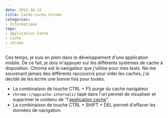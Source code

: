 ```yaml
---
date: 2012-10-12
title: Cache-cache Chrome
categories:
- Informatique
tags:
- application Cache
- Cache
- chrome
---
```

Ces temps, je suis en plein dans le développement d'une application mobile. De ce fait, je dois m'appuyer sur les différents systèmes de cache à disposition. Chrome est le navigateur que j'utilise pour mes tests. Ne me souvenant jamais des différents raccourcis pour vider les caches, j'ai décidé de les écrire une bonne fois pour toutes.
<ul>
	<li>La combinaison de touche CTRL + F5 purge du cache navigateur</li>
	<li><code>chrome://appcache-internals/</code> tapé dans l'url permet de visualiser et supprimer le contenu de "l'<a href="https://www.html5rocks.com/en/tutorials/appcache/beginner/">application cache</a>".</li>
	<li>La combinaison de touche CTRL + SHIFT + DEL permet d'effacer les données de navigation.</li>
</ul>
